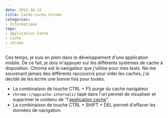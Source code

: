 ```yaml
---
date: 2012-10-12
title: Cache-cache Chrome
categories:
- Informatique
tags:
- application Cache
- Cache
- chrome
---
```

Ces temps, je suis en plein dans le développement d'une application mobile. De ce fait, je dois m'appuyer sur les différents systèmes de cache à disposition. Chrome est le navigateur que j'utilise pour mes tests. Ne me souvenant jamais des différents raccourcis pour vider les caches, j'ai décidé de les écrire une bonne fois pour toutes.
<ul>
	<li>La combinaison de touche CTRL + F5 purge du cache navigateur</li>
	<li><code>chrome://appcache-internals/</code> tapé dans l'url permet de visualiser et supprimer le contenu de "l'<a href="https://www.html5rocks.com/en/tutorials/appcache/beginner/">application cache</a>".</li>
	<li>La combinaison de touche CTRL + SHIFT + DEL permet d'effacer les données de navigation.</li>
</ul>
